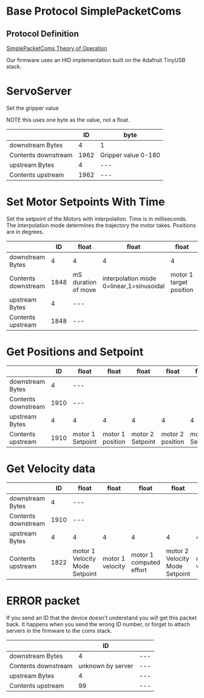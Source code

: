 # Base Protocol SimplePacketComs

## Protocol Definition

[SimplePacketComs Theory of Operation](https://github.com/madhephaestus/SimplePacketComs)

Our firmware uses an HID implementation built on the Adafruit TinyUSB stack.
# ServoServer

Set the gripper value

NOTE this uses one byte as the value, not a float.


| |ID | byte  |
|--- |--- | --- |
| downstream Bytes |4 | 1 |
| Contents downstream |1962 | Gripper value 0-180|
| upstream Bytes |4 | --- |
| Contents upstream |1962 |---|


# Set Motor Setpoints With Time

Set the setpoint of the Motors with interpolation. Time is in milliseconds. The interpolation mode determines the trajectory the motor takes. Positions are in degrees. 

| |ID | float |float |float |float |float |
|--- |--- | --- |--- | --- |--- | --- | 
| downstream Bytes |4 | 4 | 4 | 4 | 4 | 4 |
| Contents downstream |1848 | mS duration of move| interpolation mode 0=linear,1=sinusoidal | motor 1 target position | motor 2 target  position | motor 3 target  position | 
| upstream Bytes |4 | --- |
| Contents upstream |1848 | ---|

# Get Positions and Setpoint

| |ID |  float|float | float|float |float |float|
|--- |--- | --- |--- | --- |--- | --- |  --- | 
| downstream Bytes |4 | --- |
| Contents downstream |1910 | --- |
| upstream Bytes |4 | 4 |4 |4 |4 |4 |4 |
| Contents upstream |1910 |  motor 1 Setpoint|  motor 1 position |motor 2 Setpoint | motor 2 position |motor 3 Setpoint | motor 3 position | 

# Get Velocity data

| |ID |  float|float | float|float |float |float|float |float |float|
|--- |--- | --- |--- | --- |--- | --- |  --- | --- | --- |  --- | 
| downstream Bytes |4 | --- |
| Contents downstream |1910 | --- |
| upstream Bytes |4 | 4 |4 |4 |4 |4 |4 |4 |4 |4 |
| Contents upstream |1822 |  motor 1 Velocity Mode Setpoint|  motor 1 velocity |motor 1 computed effort | motor 2 Velocity Mode Setpoint|  motor 2 velocity |motor 2 computed effort |motor 3 Velocity Mode Setpoint|  motor 3 velocity |motor 3 computed effort |

# ERROR packet

If you send an ID that the device doesn't understand you will get this packet back. It happens when you send the wrong ID number, or forget to attach servers in the firmware to the coms stack. 


| |ID | |
|--- |--- | --- |
| downstream Bytes |4 | --- |
| Contents downstream |unknown by server | --- |
| upstream Bytes |4 | --- |
| Contents upstream |99 |---|

